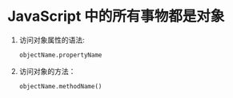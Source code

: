 # JavaScript 中的所有事物都是对象

1. 访问对象属性的语法:
   ~~~ html
   objectName.propertyName
   ~~~

2. 访问对象的方法：
   ~~~ html
   objectName.methodName()
   ~~~
